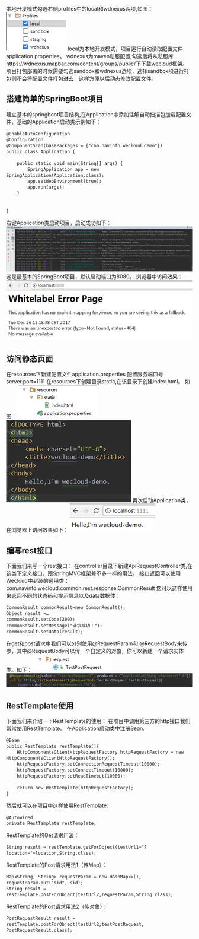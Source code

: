 本地开发模式勾选右侧profiles中的local和wdnexus两项,如图：![](/assets/img4.png)
local为本地开发模式，项目运行自动读取配置文件application.properties。
wdnexus为maven私服配置,勾选后将从私服库https://wdnexus.mapbar.com/content/groups/public/下下载wecloud框架。
项目打包部署的时候需要勾选sandbox和wdnexus选项，选择sandbox项进行打包则不会将配置文件打包进去，这样方便以后动态修改配置文件。
## 搭建简单的SpringBoot项目
建立基本的springboot项目结构,在Application中添加注解自动扫描包加载配置文件，基础的Application启动类示例如下：
```
@EnableAutoConfiguration
@Configuration
@ComponentScan(basePackages = {"com.navinfo.wecloud.demo"})
public class Application {

    public static void main(String[] args) {
        SpringApplication app = new SpringApplication(Application.class);
        app.setWebEnvironment(true);
        app.run(args);
    }


}
```
右键Application类启动项目，启动成功如下：
![](/assets/img5.png)
这是最基本的SpringBoot项目，默认启动端口为8080。
浏览器中访问效果：
![](/assets/img6.png)
## 访问静态页面
在resources下新建配置文件application.properties
配置服务端口号 server.port=1111
在resources下创建目录static,在该目录下创建index.html。
如图：
![](/assets/img7.png)
![](/assets/img8.png)
再次启动Application类，在浏览器上访问效果如下：
![](/assets/img9.png)
## 编写rest接口
下面我们来写一个rest接口：
在controller目录下新建ApiRequestController类,在该类下定义接口，跟SpringMVC框架差不多一样的用法。
接口返回可以使用Wecloud中封装的通用类：
com.navinfo.wecloud.common.rest.response.CommonResult
您可以这样使用来返回不同的状态码和提示信息以及data数据体：
```
CommonResult commonResult=new CommonResult();
Object result =…
commonResult.setCode(200);
commonResult.setMessage("请求成功！");
commonResult.setData(result);
```
在get和post请求中我们可以分别使用@RequestParam和 @RequestBody来传参，其中@RequestBody可以传一个自定义的对象，你可以新建一个请求实体类。如下：
![](/assets/img10.png)
![](/assets/img11.png)
## RestTemplate使用
下面我们来介绍一下RestTemplate的使用：
在项目中调用第三方的http接口我们常常使用RestTemplate。
在Application启动类中注册Bean.
```
@Bean
public RestTemplate restTemplate(){
    HttpComponentsClientHttpRequestFactory httpRequestFactory = new HttpComponentsClientHttpRequestFactory();
    httpRequestFactory.setConnectionRequestTimeout(10000);
    httpRequestFactory.setConnectTimeout(10000);
    httpRequestFactory.setReadTimeout(10000);

    return new RestTemplate(httpRequestFactory);
}
```
然后就可以在项目中这样使用RestTemplate:
```
@Autowired
private RestTemplate restTemplate;
```
RestTemplate的Get请求用法：
```
String result = restTemplate.getForObject(testUrl1+"?location="+location,String.class);
```

RestTemplate的Post请求用法1（传Map）：
```
Map<String, String> requestParam = new HashMap<>();
requestParam.put("sid", sid);
String result = restTemplate.postForObject(testUrl2,requestParam,String.class);
```
RestTemplate的Post请求用法2（传对象）：
```
PostRequestResult result = restTemplate.postForObject(testUrl2,testPostRequest, PostRequestResult.class);
```




